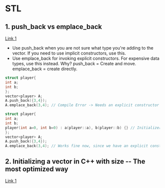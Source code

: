 # STL

## 1. push_back vs emplace_back

[Link 1](https://abseil.io/tips/112)
- Use push_back when you are not sure what type you're adding to the vector. If you need to use implicit constructors, use this.
- Use emplace_back for invoking explicit constructors. For expensive data types, use this instead. Why? push_back = Create and move. emplace_back = create directly. 

```C++
struct player{
int a; 
int b;
};
vector<player> A;
A.push_back({3,4});
A.emplace_back(3,4); // Compile Error -> Needs an explicit constructor to work on. 
 ``` 
 ```C++
struct player{
int a; 
int b;
player(int a=0, int b=0) : a(player::a), b(player::b) {} // Initializer List
};
vector<player> A;
A.push_back({3,4});
A.emplace_back(3,4); // Works fine now, since we have an explicit constructor
 ``` 
 
 


## 2. Initializing a vector in C++ with size -- The most optimized way

[Link 1](https://stackoverflow.com/questions/25108854/initializing-the-size-of-a-c-vector/25108894)

